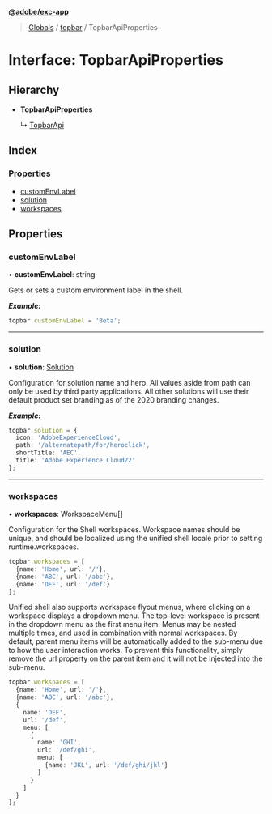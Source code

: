 **[@adobe/exc-app](../README.md)**

> [Globals](../README.md) / [topbar](../modules/topbar.md) / TopbarApiProperties

# Interface: TopbarApiProperties

## Hierarchy

* **TopbarApiProperties**

  ↳ [TopbarApi](topbar.topbarapi.md)

## Index

### Properties

* [customEnvLabel](topbar.topbarapiproperties.md#customenvlabel)
* [solution](topbar.topbarapiproperties.md#solution)
* [workspaces](topbar.topbarapiproperties.md#workspaces)

## Properties

### customEnvLabel

•  **customEnvLabel**: string

Gets or sets a custom environment label in the shell.

***Example:***

```typescript
topbar.customEnvLabel = 'Beta';
```

___

### solution

•  **solution**: [Solution](topbar.solution.md)

Configuration for solution name and hero. All values aside from
path can only be used by third party applications. All other solutions will use
their default product set branding as of the 2020 branding changes.

***Example:***

```typescript
topbar.solution = {
  icon: 'AdobeExperienceCloud',
  path: '/alternatepath/for/heroclick',
  shortTitle: 'AEC',
  title: 'Adobe Experience Cloud22'
};
```

___

### workspaces

•  **workspaces**: WorkspaceMenu[]

Configuration for the Shell workspaces. Workspace names should be unique, and should be
localized using the unified shell locale prior to setting runtime.workspaces.

```typescript
topbar.workspaces = [
  {name: 'Home', url: '/'},
  {name: 'ABC', url: '/abc'},
  {name: 'DEF', url: '/def'}
];
```

Unified shell also supports workspace flyout menus, where clicking on a workspace displays a
dropdown menu. The top-level workspace is present in the dropdown menu as the first menu item.
Menus may be nested multiple times, and used in combination with normal workspaces. By default,
parent menu items will be automatically added to the sub-menu due to how the user interaction
works. To prevent this functionality, simply remove the url property on the parent item and it
will not be injected into the sub-menu.

```typescript
topbar.workspaces = [
  {name: 'Home', url: '/'},
  {name: 'ABC', url: '/abc'},
  {
    name: 'DEF',
    url: '/def',
    menu: [
      {
        name: 'GHI',
        url: '/def/ghi',
        menu: [
          {name: 'JKL', url: '/def/ghi/jkl'}
        ]
      }
    ]
  }
];
```
